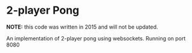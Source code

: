# 2-player Pong

**NOTE:** this code was written in 2015 and will not be updated.

An implementation of 2-player pong using websockets. Running on port 8080